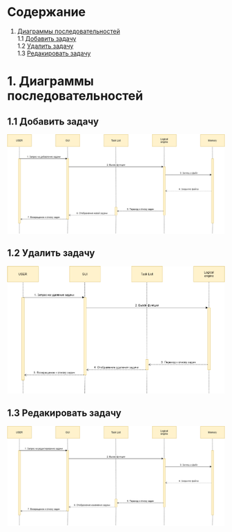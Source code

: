 # Содержание
1. [Диаграммы последовательностей](#1)<br>
1.1 [Добавить задачу](#1.1)<br>
1.2 [Удалить задачу](#1.2)<br>
1.3 [Редакировать задачу](#1.3)<br>

# 1. Диаграммы последовательностей<a name="1"></a>

## 1.1 Добавить задачу<a name="1.1"></a>
![Добавить задачу](https://github.com/LiL-Dicky/Task-Master/blob/master/Диаграммы/Sequence/%231.png)

## 1.2 Удалить задачу<a name="1.2"></a>
![Удалить задачу](https://github.com/LiL-Dicky/Task-Master/blob/master/Диаграммы/Sequence/%232.png)

## 1.3 Редакировать задачу<a name="1.3"></a>
![Редакировать задачу](https://github.com/LiL-Dicky/Task-Master/blob/master/Диаграммы/Sequence/%233.png)

